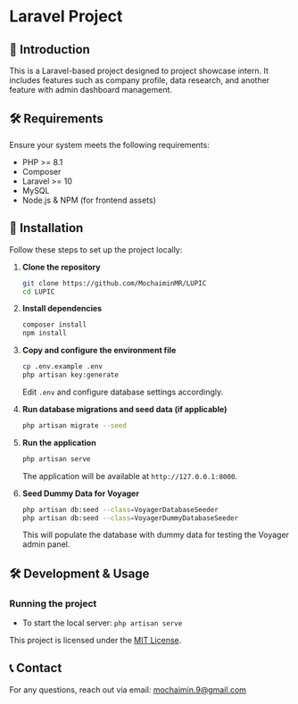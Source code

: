 # Laravel Project

## 📌 Introduction
This is a Laravel-based project designed to project showcase intern. It includes features such as company profile, data research, and another feature with admin dashboard management.

## 🛠 Requirements
Ensure your system meets the following requirements:
- PHP >= 8.1
- Composer
- Laravel >= 10
- MySQL
- Node.js & NPM (for frontend assets)

## 🚀 Installation
Follow these steps to set up the project locally:

1. **Clone the repository**
   ```sh
   git clone https://github.com/MochaiminMR/LUPIC
   cd LUPIC
   ```

2. **Install dependencies**
   ```sh
   composer install
   npm install 
   ```

3. **Copy and configure the environment file**
   ```sh
   cp .env.example .env
   php artisan key:generate
   ```
   Edit `.env` and configure database settings accordingly.

4. **Run database migrations and seed data (if applicable)**
   ```sh
   php artisan migrate --seed
   ```

5. **Run the application**
   ```sh
   php artisan serve
   ```
   The application will be available at `http://127.0.0.1:8000`.

6. **Seed Dummy Data for Voyager**
   ```sh
   php artisan db:seed --class=VoyagerDatabaseSeeder
   php artisan db:seed --class=VoyagerDummyDatabaseSeeder
   ```
   This will populate the database with dummy data for testing the Voyager admin panel.

## 🛠 Development & Usage
### Running the project
- To start the local server: `php artisan serve`
  
This project is licensed under the [MIT License](LICENSE).

## 📞 Contact
For any questions, reach out via email: mochaimin.9@gmail.com
